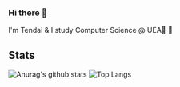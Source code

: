 ### Hi there 👋
I'm Tendai & I study Computer Science @ UEA🌱 🌱 
## Stats
![Anurag's github stats](https://github-readme-stats.vercel.app/api?username=TendaiPhikiso&show_icons=true&theme=graywhite&line_height=20&count_private=true)
![Top Langs](https://github-readme-stats.vercel.app/api/top-langs/?username=TendaiPhikiso&theme=graywhite&&langs_count=2)

<!--
**TendaiPhikiso/TendaiPhikiso** is a ✨ _special_ ✨ repository because its `README.md` (this file) appears on your GitHub profile.

Here are some ideas to get you started:

- 🔭 I’m currently working on ...
- 🌱 I’m currently learning ...
- 👯 I’m looking to collaborate on ...
- 🤔 I’m looking for help with ...
- 💬 Ask me about ...
- 📫 How to reach me: ...
- 😄 Pronouns: ...
- ⚡ Fun fact: ...
-->

